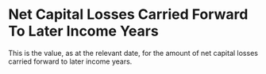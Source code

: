 # Net Capital Losses Carried Forward To Later Income Years
This is the value, as at the relevant date, for the amount of net capital losses carried forward to later income years.